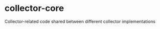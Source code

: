 collector-core
==============

Collector-related code shared between different collector implementations
